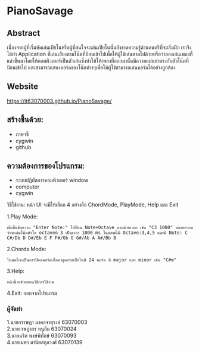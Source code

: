# PianoSavage
## Abstract
  เนื่องจากผู้ที่เริ่มหัดเล่นเปียโนหรือผู้ที่สนใจจะเล่นเปียโนนั้นยังขาดความรู้ด้านดนตรีที่จะเริ่มฝึก เราจึงได้ทำ Application ที่เล่นเสียงตามโน๊ตที่ป้อนเข้าไปเพื่อให้ผู้ใช้เล่นตามไปด้วยหรือว่าลองเล่นเพลงที่แต่งขึ้นมาโดยให้คอมพิวเตอร์เป็นตัวเล่นซึ่งทำให้ให้เพลงที่ออกมานั้นมีความแม่นยำตรงกับตัวโน๊ตที่ป้อนเข้าไป และสามารถแสดงคอร์ดของโน๊ตต่างๆเพื่อให้ผู้ใช้สามารถเล่นคอร์ดได้อย่างถูกต้อง

## Website
https://it63070003.github.io/PianoSavage/

## สร้างขึ้นด้วย:
* ภาษาซี
* cygwin
* github

## ความต้องการของโปรแกรม:
* ระบบปฏิบัตการคอมพิวเตอร์ window
* computer
* cygwin

วิธีใช้งาน:
หน้า UI จะมีให้เลือก 4 อย่างคือ ChordMode, PlayMode, Help และ Exit


1.Play Mode:

    เมื่อขึ้นข้อความ "Enter Note:" ให้ป้อน Note+Octave ตามด้วยเวลา เช่น "C3 1000" หมายความว่าจะเล่นโน้ตตัวโด octaveที่ 3 เป็นเวลา 1000 ms ในแอพนี้มี Octave:3,4,5 และมี Note: C C#/Db D D#/Eb E F F#/Gb G G#/Ab A A#/Bb B

2.Chords Mode:

    โหมดนี้จะเป็นการป้อนคอร์ดเพื่อหาดูคอร์ดเปียโนมี 24 คอร์ด มี major และ minor เช่น "C#m"

3.Help:

    หน้านี้จะช่วยสอนวิธีการใช้งาน

4.Exit:
    ออกจากโปรแกรม

### ผู้จัดทำ
1.นายกรรษฎา มงคลจาตุรงค์ 63070003\
2.นายเจษฎากร หนูอิ่ม 63070024\
3.นายนริศ พงษ์พิทักษ์ 63070093\
4.นายเมษา มานิตสกุลวงศ์ 63070139
